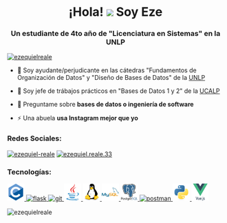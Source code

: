 <h1 align="center">¡Hola! <img src="https://raw.githubusercontent.com/MartinHeinz/MartinHeinz/master/wave.gif" width="28px"/> Soy Eze</h1>
<h3 align="center">Un estudiante de 4to año de "Licenciatura en Sistemas" en la UNLP</h3>

<p align="left"> <a href="https://github.com/ryo-ma/github-profile-trophy"><img src="https://github-profile-trophy.vercel.app/?username=ezequielreale" alt="ezequielreale" /></a> </p>


- 📝 Soy ayudante/perjudicante en las cátedras "Fundamentos de Organización de Datos" y "Diseño de Bases de Datos" de la [UNLP](https://www.info.unlp.edu.ar/)

- 📄 Soy jefe de trábajos prácticos en "Bases de Datos 1 y 2" de la [UCALP](https://www.ucalp.edu.ar/)

- 💬 Preguntame sobre **bases de datos o ingeniería de software**

- ⚡ Una abuela **usa Instagram mejor que yo**

<h3 align="left">Redes Sociales:</h3>
<p align="left">
<a href="https://linkedin.com/in/ezequiel-reale" target="blank"><img align="center" src="https://raw.githubusercontent.com/rahuldkjain/github-profile-readme-generator/master/src/images/icons/Social/linked-in-alt.svg" alt="ezequiel-reale" height="30" width="40" /></a>
<a href="https://instagram.com/ezequiel.reale.33" target="blank"><img align="center" src="https://raw.githubusercontent.com/rahuldkjain/github-profile-readme-generator/master/src/images/icons/Social/instagram.svg" alt="ezequiel.reale.33" height="30" width="40" /></a>
</p>

<h3 align="left">Tecnologías:</h3>
<p align="left"> <a href="https://www.cprogramming.com/" target="_blank" rel="noreferrer"> <img src="https://raw.githubusercontent.com/devicons/devicon/master/icons/c/c-original.svg" alt="c" width="40" height="40"/> </a> <a href="https://iconduck.com/icons/27362/flask" target="_blank" rel="noreferrer"> <img src="https://img.icons8.com/fluent/512/flask.png" alt="flask" width="40" height="40"/> </a> <a href="https://git-scm.com/" target="_blank" rel="noreferrer"> <img src="https://www.vectorlogo.zone/logos/git-scm/git-scm-icon.svg" alt="git" width="40" height="40"/> </a> <a href="https://www.java.com" target="_blank" rel="noreferrer"> <img src="https://raw.githubusercontent.com/devicons/devicon/master/icons/java/java-original.svg" alt="java" width="40" height="40"/> </a> <a href="https://www.linux.org/" target="_blank" rel="noreferrer"> <img src="https://raw.githubusercontent.com/devicons/devicon/master/icons/linux/linux-original.svg" alt="linux" width="40" height="40"/> </a> <a href="https://www.mysql.com/" target="_blank" rel="noreferrer"> <img src="https://raw.githubusercontent.com/devicons/devicon/master/icons/mysql/mysql-original-wordmark.svg" alt="mysql" width="40" height="40"/> </a> <a href="https://www.postgresql.org" target="_blank" rel="noreferrer"> <img src="https://raw.githubusercontent.com/devicons/devicon/master/icons/postgresql/postgresql-original-wordmark.svg" alt="postgresql" width="40" height="40"/> </a> <a href="https://postman.com" target="_blank" rel="noreferrer"> <img src="https://www.vectorlogo.zone/logos/getpostman/getpostman-icon.svg" alt="postman" width="40" height="40"/> </a> <a href="https://www.python.org" target="_blank" rel="noreferrer"> <img src="https://raw.githubusercontent.com/devicons/devicon/master/icons/python/python-original.svg" alt="python" width="40" height="40"/> </a> <a href="https://vuejs.org/" target="_blank" rel="noreferrer"> <img src="https://raw.githubusercontent.com/devicons/devicon/master/icons/vuejs/vuejs-original-wordmark.svg" alt="vuejs" width="40" height="40"/> </a> </p>

<p><img align="center" src="https://github-readme-stats.vercel.app/api/top-langs?username=ezequielreale&show_icons=true&locale=en&layout=compact" alt="ezequielreale" /></p>

